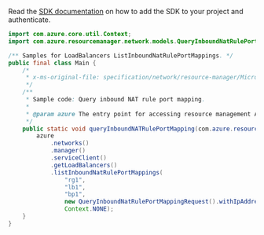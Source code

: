 Read the [SDK documentation](https://github.com/Azure/azure-sdk-for-java/blob/azure-resourcemanager_2.11.0/sdk/resourcemanager/azure-resourcemanager/README.md) on how to add the SDK to your project and authenticate.

```java
import com.azure.core.util.Context;
import com.azure.resourcemanager.network.models.QueryInboundNatRulePortMappingRequest;

/** Samples for LoadBalancers ListInboundNatRulePortMappings. */
public final class Main {
    /*
     * x-ms-original-file: specification/network/resource-manager/Microsoft.Network/stable/2021-05-01/examples/QueryInboundNatRulePortMapping.json
     */
    /**
     * Sample code: Query inbound NAT rule port mapping.
     *
     * @param azure The entry point for accessing resource management APIs in Azure.
     */
    public static void queryInboundNATRulePortMapping(com.azure.resourcemanager.AzureResourceManager azure) {
        azure
            .networks()
            .manager()
            .serviceClient()
            .getLoadBalancers()
            .listInboundNatRulePortMappings(
                "rg1",
                "lb1",
                "bp1",
                new QueryInboundNatRulePortMappingRequest().withIpAddress("10.0.0.4"),
                Context.NONE);
    }
}
```
